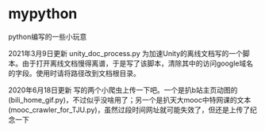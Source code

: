 # mypython
python编写的一些小玩意

2021年3月9日更新
unity_doc_process.py
为加速Unity的离线文档写的一个脚本。由于打开离线文档慢得离谱，于是写了该脚本，清除其中的访问google域名的字段。使用时请将路径改到文档根目录。

2020年6月18日更新
写的两个小爬虫上传一下吧。一个是扒b站主页动图的(bili_home_gif.py)，不过似乎没啥用了；另一个是扒天大mooc中特网课的文本(mooc_crawler_for_TJU.py)，虽然过段时间网址就可能失效了，但还是上传了纪念一下
